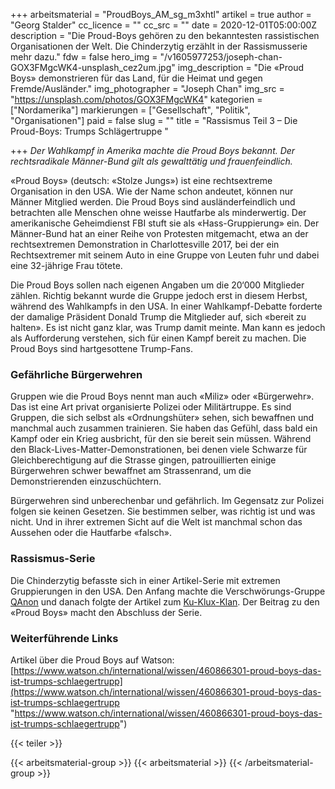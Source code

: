 +++
arbeitsmaterial = "ProudBoys_AM_sg_m3xhtl"
artikel = true
author = "Georg Stalder"
cc_licence = ""
cc_src = ""
date = 2020-12-01T05:00:00Z
description = "Die Proud-Boys gehören zu den bekanntesten rassistischen Organisationen der Welt. Die Chinderzytig erzählt in der Rassismusserie mehr dazu."
fdw = false
hero_img = "/v1605977253/joseph-chan-GOX3FMgcWK4-unsplash_cez2um.jpg"
img_description = "Die «Proud Boys» demonstrieren für das Land, für die Heimat und gegen Fremde/Ausländer."
img_photographer = "Joseph Chan"
img_src = "https://unsplash.com/photos/GOX3FMgcWK4"
kategorien = ["Nordamerika"]
markierungen = ["Gesellschaft", "Politik", "Organisationen"]
paid = false
slug = ""
title = "Rassismus Teil 3 – Die Proud-Boys: Trumps Schlägertruppe "

+++
_Der Wahlkampf in Amerika machte die Proud Boys bekannt. Der rechtsradikale Männer-Bund gilt als gewalttätig und frauenfeindlich._

«Proud Boys» (deutsch: «Stolze Jungs») ist eine rechtsextreme Organisation in den USA. Wie der Name schon andeutet, können nur Männer Mitglied werden. Die Proud Boys sind ausländerfeindlich und betrachten alle Menschen ohne weisse Hautfarbe als minderwertig. Der amerikanische Geheimdienst FBI stuft sie als «Hass-Gruppierung» ein. Der Männer-Bund hat an einer Reihe von Protesten mitgemacht, etwa an der rechtsextremen Demonstration in Charlottesville 2017, bei der ein Rechtsextremer mit seinem Auto in eine Gruppe von Leuten fuhr und dabei eine 32-jährige Frau tötete.

Die Proud Boys sollen nach eigenen Angaben um die 20‘000 Mitglieder zählen. Richtig bekannt wurde die Gruppe jedoch erst in diesem Herbst, während des Wahlkampfs in den USA. In einer Wahlkampf-Debatte forderte der damalige Präsident Donald Trump die Mitglieder auf, sich «bereit zu halten». Es ist nicht ganz klar, was Trump damit meinte. Man kann es jedoch als Aufforderung verstehen, sich für einen Kampf bereit zu machen. Die Proud Boys sind hartgesottene Trump-Fans.

### Gefährliche Bürgerwehren

Gruppen wie die Proud Boys nennt man auch «Miliz» oder «Bürgerwehr». Das ist eine Art privat organisierte Polizei oder Militärtruppe. Es sind Gruppen, die sich selbst als «Ordnungshüter» sehen, sich bewaffnen und manchmal auch zusammen trainieren. Sie haben das Gefühl, dass bald ein Kampf oder ein Krieg ausbricht, für den sie bereit sein müssen. Während den Black-Lives-Matter-Demonstrationen, bei denen viele Schwarze für Gleichberechtigung auf die Strasse gingen, patrouillierten einige Bürgerwehren schwer bewaffnet am Strassenrand, um die Demonstrierenden einzuschüchtern.

Bürgerwehren sind unberechenbar und gefährlich. Im Gegensatz zur Polizei folgen sie keinen Gesetzen. Sie bestimmen selber, was richtig ist und was nicht. Und in ihrer extremen Sicht auf die Welt ist manchmal schon das Aussehen oder die Hautfarbe «falsch».

### Rassismus-Serie

Die Chinderzytig befasste sich in einer Artikel-Serie mit extremen Gruppierungen in den USA. Den Anfang machte die Verschwörungs-Gruppe [QAnon](https://www.chinderzytig.ch/rassismusserie-teil-1-qanon-die-verschworungs-fanatiker-aus-dem-internet/) und danach folgte der Artikel zum [Ku-Klux-Klan](https://www.chinderzytig.ch/rassismusserie-teil-2-der-ku-klux-klan/). Der Beitrag zu den «Proud Boys» macht den Abschluss der Serie.

### Weiterführende Links

Artikel über die Proud Boys auf Watson: [https://www.watson.ch/international/wissen/460866301-proud-boys-das-ist-trumps-schlaegertrupp](https://www.watson.ch/international/wissen/460866301-proud-boys-das-ist-trumps-schlaegertrupp "https://www.watson.ch/international/wissen/460866301-proud-boys-das-ist-trumps-schlaegertrupp")

{{< teiler >}}

{{< arbeitsmaterial-group >}}
{{< arbeitsmaterial >}}
{{< /arbeitsmaterial-group >}}
